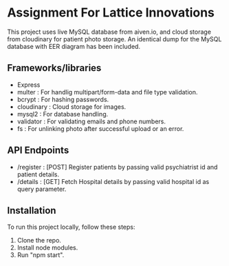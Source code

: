 # Assignment For Lattice Innovations
This project uses live MySQL database from aiven.io, and cloud storage from cloudinary for patient photo storage.
An identical dump for the MySQL database with EER diagram has been included.


## Frameworks/libraries

- Express
- multer : For handlig multipart/form-data and file type validation.
- bcrypt :  For hashing passwords.
- cloudinary : Cloud storage for images.
- mysql2 : For database handling.
- validator : For validating emails and phone numbers.
- fs : For unlinking photo after successful upload or an error.

## API Endpoints
- /register : [POST] Register patients by passing valid psychiatrist id and patient details.
- /details :  [GET] Fetch Hospital details by passing valid hospital id as query parameter.


## Installation

To run this project locally, follow these steps:

1. Clone the repo.
2. Install node modules.
3. Run "npm start".  
